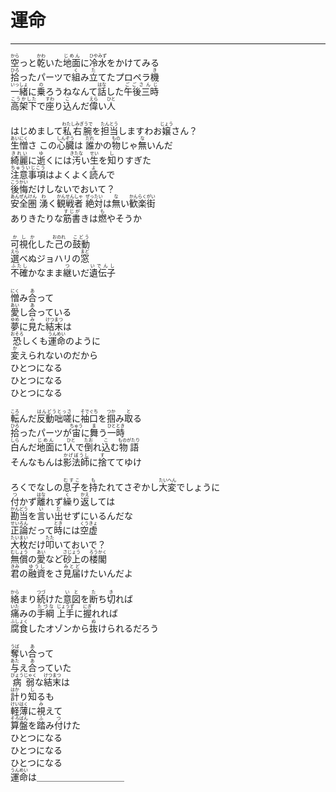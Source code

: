 # 運命
---
<lyric>
<ruby>空<rt>から</rt></ruby>っと<ruby>乾<rt>かわ</rt></ruby>いた<ruby>地面<rt>じめん</rt></ruby>に<ruby>冷水<rt>ひやみず</rt></ruby>をかけてみる<br/>&#13;
<ruby>拾<rt>ひろ</rt></ruby>ったパーツで<ruby>組<rt>く</rt></ruby>み<ruby>立<rt>た</rt></ruby>てたプロペラ<ruby>機<rt>き</rt></ruby><br/>&#13;
<ruby>一緒<rt>いっしょ</rt></ruby>に<ruby>乗<rt>の</rt></ruby>ろうねなんて<ruby>話<rt>はな</rt></ruby>した<ruby>午後三時<rt>ごごさんじ</rt></ruby><br/>&#13;
<ruby>高架下<rt>こうかした</rt></ruby>で<ruby>座<rt>すわ</rt></ruby>り<ruby>込<rt>こ</rt></ruby>んだ<ruby>偉<rt>えら</rt></ruby>い<ruby>人<rt>ひと</rt></ruby><br/>&#13;
<br/>&#13;
はじめまして<ruby>私右腕<rt>わたしみぎうで</rt></ruby>を<ruby>担当<rt>たんとう</rt></ruby>しますわお<ruby>嬢<rt>じょう</rt></ruby>さん？<br/>&#13;
<ruby>生憎<rt>あいにく</rt></ruby>さ この<ruby>心臓<rt>しんぞう</rt></ruby>は <ruby>誰<rt>だれ</rt></ruby>かの<ruby>物<rt>もの</rt></ruby>じゃ<ruby>無<rt>な</rt></ruby>いんだ<br/>&#13;
<ruby>綺麗<rt>きれい</rt></ruby>に<ruby>逝<rt>ゆ</rt></ruby>くには<ruby>汚<rt>きたな</rt></ruby>い<ruby>生<rt>せい</rt></ruby>を<ruby>知<rt>し</rt></ruby>りすぎた<br/>&#13;
<ruby>注意事項<rt>ちゅういじこう</rt></ruby>はよくよく<ruby>読<rt>よ</rt></ruby>んで<br/>&#13;
<ruby>後悔<rt>こうかい</rt></ruby>だけしないでおいて？<br/>&#13;
<ruby>安全圏<rt>あんぜんけん</rt></ruby> <ruby>湧<rt>わ</rt></ruby>く<ruby>観戦者<rt>かんせんしゃ</rt></ruby> <ruby>絶対<rt>ぜったい</rt></ruby>は<ruby>無<rt>な</rt></ruby>い<ruby>歓楽街<rt>かんらくがい</rt></ruby><br/>&#13;
ありきたりな<ruby>筋書<rt>すじが</rt></ruby>きは<ruby>燃<rt>も</rt></ruby>やそうか<br/>&#13;
<br/>&#13;
<ruby>可視化<rt>かしか</rt></ruby>した<ruby>己<rt>おのれ</rt></ruby>の<ruby>鼓動<rt>こどう</rt></ruby><br/>&#13;
<ruby>選<rt>えら</rt></ruby>べぬジョハリの<ruby>窓<rt>まど</rt></ruby><br/>&#13;
<ruby>不確<rt>ふたし</rt></ruby>かなまま<ruby>継<rt>つ</rt></ruby>いだ<ruby>遺伝子<rt>いでんし</rt></ruby><br/>&#13;
<br/>&#13;
<ruby>憎<rt>にく</rt></ruby>み<ruby>合<rt>あ</rt></ruby>って<br/>&#13;
<ruby>愛<rt>あい</rt></ruby>し<ruby>合<rt>あ</rt></ruby>っている<br/>&#13;
<ruby>夢<rt>ゆめ</rt></ruby>に<ruby>見<rt>み</rt></ruby>た<ruby>結末<rt>けつまつ</rt></ruby>は<br/>&#13;
<ruby>恐<rt>おそろ</rt></ruby>しくも<ruby>運命<rt>うんめい</rt></ruby>のように<br/>&#13;
<ruby>変<rt>か</rt></ruby>えられないのだから<br/>&#13;
ひとつになる<br/>&#13;
ひとつになる<br/>&#13;
ひとつになる<br/>&#13;
<br/>&#13;
<ruby>転<rt>ころ</rt></ruby>んだ<ruby>反動咄嗟<rt>はんどうとっさ</rt></ruby>に<ruby>袖口<rt>そでぐち</rt></ruby>を<ruby>掴<rt>つか</rt></ruby>み<ruby>取<rt>と</rt></ruby>る<br/>&#13;
<ruby>拾<rt>ひろ</rt></ruby>ったパーツが<ruby>宙<rt>ちゅう</rt></ruby>に<ruby>舞<rt>ま</rt></ruby>う<ruby>一時<rt>ひととき</rt></ruby><br/>&#13;
<ruby>白<rt>しら</rt></ruby>んだ<ruby>地面<rt>じめん</rt></ruby>に1<ruby>人<rt>ひと</rt></ruby>で<ruby>倒<rt>たお</rt></ruby>れ<ruby>込<rt>こ</rt></ruby>む<ruby>物語<rt>ものがたり</rt></ruby><br/>&#13;
そんなもんは<ruby>影法師<rt>かげぼうし</rt></ruby>に<ruby>捨<rt>す</rt></ruby>ててゆけ<br/>&#13;
<br/>&#13;
ろくでなしの<ruby>息子<rt>むすこ</rt></ruby>を<ruby>持<rt>も</rt></ruby>たれてさぞかし<ruby>大変<rt>たいへん</rt></ruby>でしょうに<br/>&#13;
<ruby>付<rt>つ</rt></ruby>かず<ruby>離<rt>はな</rt></ruby>れず<ruby>繰<rt>く</rt></ruby>り<ruby>返<rt>かえ</rt></ruby>しては<br/>&#13;
<ruby>勘当<rt>かんどう</rt></ruby>を<ruby>言<rt>い</rt></ruby>い<ruby>出<rt>だ</rt></ruby>せずにいるんだな<br/>&#13;
<ruby>正論<rt>せいろん</rt></ruby>だって<ruby>時<rt>とき</rt></ruby>には<ruby>空虚<rt>くうきょ</rt></ruby><br/>&#13;
<ruby>大枚<rt>たいまい</rt></ruby>だけ<ruby>叩<rt>たた</rt></ruby>いておいで？<br/>&#13;
<ruby>無償<rt>むしょう</rt></ruby>の<ruby>愛<rt>あい</rt></ruby>など<ruby>砂上<rt>さじょう</rt></ruby>の<ruby>楼閣<rt>ろうかく</rt></ruby><br/>&#13;
<ruby>君<rt>きみ</rt></ruby>の<ruby>融資<rt>ゆうし</rt></ruby>をさ<ruby>見届<rt>みとど</rt></ruby>けたいんだよ<br/>&#13;
<br/>&#13;
<ruby>絡<rt>から</rt></ruby>まり<ruby>続<rt>つづ</rt></ruby>けた<ruby>意図<rt>いと</rt></ruby>を<ruby>断<rt>た</rt></ruby>ち<ruby>切<rt>き</rt></ruby>れば<br/>&#13;
<ruby>痛<rt>いた</rt></ruby>みの<ruby>手綱<rt>たづな</rt></ruby> <ruby>上手<rt>じょうず</rt></ruby>に<ruby>握<rt>にぎ</rt></ruby>れれば<br/>&#13;
<ruby>腐食<rt>ふしょく</rt></ruby>したオゾンから<ruby>抜<rt>ぬ</rt></ruby>けられるだろう<br/>&#13;
<br/>&#13;
<ruby>奪<rt>うば</rt></ruby>い<ruby>合<rt>あ</rt></ruby>って<br/>&#13;
<ruby>与<rt>あた</rt></ruby>え<ruby>合<rt>あ</rt></ruby>っていた<br/>&#13;
<ruby>病弱<rt>びょうじゃく</rt></ruby>な<ruby>結末<rt>けつまつ</rt></ruby>は<br/>&#13;
<ruby>計<rt>はか</rt></ruby>り<ruby>知<rt>し</rt></ruby>るも<br/>&#13;
<ruby>軽薄<rt>けいはく</rt></ruby>に<ruby>視<rt>み</rt></ruby>えて<br/>&#13;
<ruby>算盤<rt>そろばん</rt></ruby>を<ruby>踏<rt>ふ</rt></ruby>み<ruby>付<rt>つ</rt></ruby>けた<br/>&#13;
ひとつになる<br/>&#13;
ひとつになる<br/>&#13;
ひとつになる<br/>&#13;
<ruby>運命<rt>うんめい</rt></ruby>は＿＿＿＿＿＿＿＿＿＿
</lyric>
